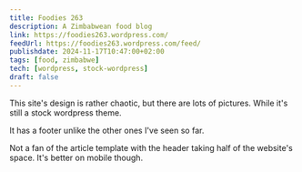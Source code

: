```yaml
---
title: Foodies 263
description: A Zimbabwean food blog
link: https://foodies263.wordpress.com/
feedUrl: https://foodies263.wordpress.com/feed/
publishdate: 2024-11-17T10:47:00+02:00
tags: [food, zimbabwe]
tech: [wordpress, stock-wordpress]
draft: false
---
```


This site's design is rather chaotic, but there are lots of pictures. While it's still a stock wordpress theme.

It has a footer unlike the other ones I've seen so far.

Not a fan of the article template with the header taking half of the website's space. It's better on mobile though.

